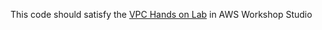 This code should satisfy the [VPC Hands on Lab](https://catalog.workshops.aws/general-immersionday/en-US/basic-modules/20-vpc/vpc) in AWS Workshop Studio